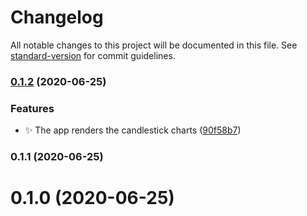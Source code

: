 # Changelog

All notable changes to this project will be documented in this file. See [standard-version](https://github.com/conventional-changelog/standard-version) for commit guidelines.

### [0.1.2](https://github.com/josedan10/trading-app-client/compare/v0.1.1...v0.1.2) (2020-06-25)


### Features

* :sparkles: The app renders the candlestick charts ([90f58b7](https://github.com/josedan10/trading-app-client/commit/90f58b72fde208a02a98835b2165ada4a6ecef4c))

### 0.1.1 (2020-06-25)

# 0.1.0 (2020-06-25)
